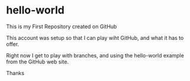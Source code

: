 # hello-world
This is my First Repository created on GitHub

This account was setup so that I can play wiht GitHub, and what it has to offer.

Right now I get to play with branches, and using the hello-world example from the GitHub web site.


Thanks

